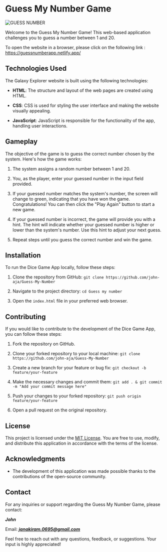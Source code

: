 # Guess My Number Game

![GUESS NUMBER](https://github.com/john-aja/Guess-My-Number/assets/95049418/c1501f21-cb94-49c7-960b-8e70dca88fb0)

Welcome to the Guess My Number Game! This web-based application challenges you to guess a number between 1 and 20.

To open the website in a browser, please click on the following link : https://guessnumberapp.netlify.app/

## Technologies Used

The Galaxy Explorer website is built using the following technologies:

- **HTML**: The structure and layout of the web pages are created using HTML.

- **CSS**: CSS is used for styling the user interface and making the website visually appealing.

- **JavaScript**: JavaScript is responsible for the functionality of the app, handling user interactions.

## Gameplay 

The objective of the game is to guess the correct number chosen by the system. Here's how the game works:

1. The system assigns a random number between 1 and 20.

2. You, as the player, enter your guessed number in the input field provided.

3. If your guessed number matches the system's number, the screen will change to green, indicating that you have won the game. Congratulations! You can then click the "Play Again" button to start a new game.

4. If your guessed number is incorrect, the game will provide you with a hint. The hint will indicate whether your guessed number is higher or lower than the system's number. Use this hint to adjust your next guess.

5. Repeat steps until you guess the correct number and win the game.

## Installation

To run the Dice Game App locally, follow these steps:

1. Clone the repository from GitHub: `git clone https://github.com/john-aja/Guess-My-Number`

2. Navigate to the project directory: `cd Guess my number`

3. Open the `index.html` file in your preferred web browser.

## Contributing

If you would like to contribute to the development of the Dice Game App, you can follow these steps:

1. Fork the repository on GitHub.

2. Clone your forked repository to your local machine: `git clone https://github.com/john-aja/Guess-My-Number`

3. Create a new branch for your feature or bug fix: `git checkout -b feature/your-feature`

4. Make the necessary changes and commit them: `git add . & git commit -m "Add your commit message here"`

5. Push your changes to your forked repository: `git push origin feature/your-feature`

6. Open a pull request on the original repository.

## License

This project is licensed under the [MIT License](LICENSE). You are free to use, modify, and distribute this application in accordance with the terms of the license.

## Acknowledgments

- The development of this application was made possible thanks to the contributions of the open-source community.

## Contact

For any inquiries or support regarding the Guess My Number Game, please contact:

**_John_**

Email: ***janakiram.0695@gmail.com***

Feel free to reach out with any questions, feedback, or suggestions. Your input is highly appreciated!
